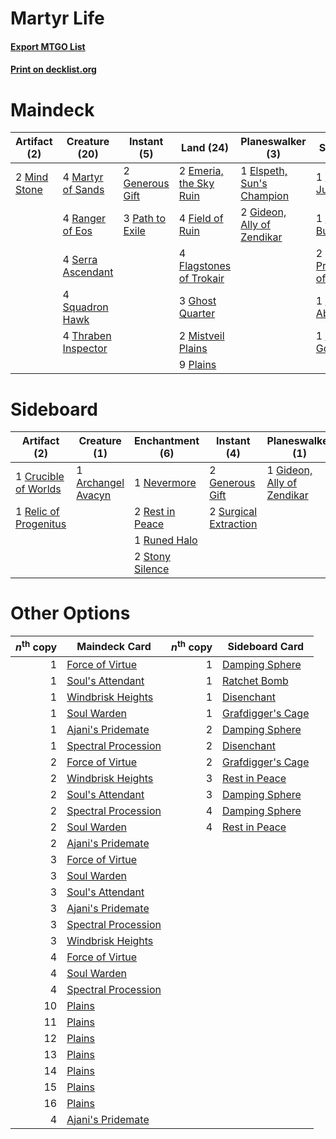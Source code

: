 # Martyr Life

#### [Export MTGO List](../collection/Martyr%20Life/Martyr%20Life.txt)
#### [Print on decklist.org](http://decklist.org/?deckmain=1%09Day%20of%20Judgment%0A1%09Elspeth,%20Sun's%20Champion%0A2%09Emeria,%20the%20Sky%20Ruin%0A4%09Field%20of%20Ruin%0A4%09Flagstones%20of%20Trokair%0A2%09Generous%20Gift%0A3%09Ghost%20Quarter%0A2%09Gideon,%20Ally%20of%20Zendikar%0A1%09Hallowed%20Burial%0A4%09Martyr%20of%20Sands%0A2%09Mind%20Stone%0A2%09Mistveil%20Plains%0A3%09Path%20to%20Exile%0A9%09Plains%0A2%09Proclamation%20of%20Rebirth%0A4%09Ranger%20of%20Eos%0A4%09Serra%20Ascendant%0A4%09Squadron%20Hawk%0A4%09Thraben%20Inspector%0A1%09Winds%20of%20Abandon%0A1%09Wrath%20of%20God&deckside=1%09Archangel%20Avacyn%0A1%09Crucible%20of%20Worlds%0A1%09Day%20of%20Judgment%0A2%09Generous%20Gift%0A1%09Gideon,%20Ally%20of%20Zendikar%0A1%09Nevermore%0A1%09Relic%20of%20Progenitus%0A2%09Rest%20in%20Peace%0A1%09Runed%20Halo%0A2%09Stony%20Silence%0A2%09Surgical%20Extraction)
# Maindeck

|                                     Artifact (2)                                      |                                        Creature (20)                                         |                                       Instant (5)                                        |                                            Land (24)                                             |                                          Planeswalker (3)                                           |                                            Sorcery (6)                                             |
|---------------------------------------------------------------------------------------|----------------------------------------------------------------------------------------------|------------------------------------------------------------------------------------------|--------------------------------------------------------------------------------------------------|-----------------------------------------------------------------------------------------------------|----------------------------------------------------------------------------------------------------|
|2 [Mind Stone](http://gatherer.wizards.com/Pages/Card/Details.aspx?multiverseid=135280)|4 [Martyr of Sands](http://gatherer.wizards.com/Pages/Card/Details.aspx?multiverseid=121263)  |2 [Generous Gift](http://gatherer.wizards.com/Pages/Card/Details.aspx?multiverseid=463960)|2 [Emeria, the Sky Ruin](http://gatherer.wizards.com/Pages/Card/Details.aspx?multiverseid=389503) |1 [Elspeth, Sun's Champion](http://gatherer.wizards.com/Pages/Card/Details.aspx?multiverseid=394361) |1 [Day of Judgment](http://gatherer.wizards.com/Pages/Card/Details.aspx?multiverseid=439344)        |
|                                                                                       |4 [Ranger of Eos](http://gatherer.wizards.com/Pages/Card/Details.aspx?multiverseid=174823)    |3 [Path to Exile](http://gatherer.wizards.com/Pages/Card/Details.aspx?multiverseid=220511)|4 [Field of Ruin](http://gatherer.wizards.com/Pages/Card/Details.aspx?multiverseid=435415)        |2 [Gideon, Ally of Zendikar](http://gatherer.wizards.com/Pages/Card/Details.aspx?multiverseid=401897)|1 [Hallowed Burial](http://gatherer.wizards.com/Pages/Card/Details.aspx?multiverseid=416848)        |
|                                                                                       |4 [Serra Ascendant](http://gatherer.wizards.com/Pages/Card/Details.aspx?multiverseid=438597)  |                                                                                          |4 [Flagstones of Trokair](http://gatherer.wizards.com/Pages/Card/Details.aspx?multiverseid=116733)|                                                                                                     |2 [Proclamation of Rebirth](http://gatherer.wizards.com/Pages/Card/Details.aspx?multiverseid=107341)|
|                                                                                       |4 [Squadron Hawk](http://gatherer.wizards.com/Pages/Card/Details.aspx?multiverseid=442023)    |                                                                                          |3 [Ghost Quarter](http://gatherer.wizards.com/Pages/Card/Details.aspx?multiverseid=389534)        |                                                                                                     |1 [Winds of Abandon](http://gatherer.wizards.com/Pages/Card/Details.aspx?multiverseid=463986)       |
|                                                                                       |4 [Thraben Inspector](http://gatherer.wizards.com/Pages/Card/Details.aspx?multiverseid=409784)|                                                                                          |2 [Mistveil Plains](http://gatherer.wizards.com/Pages/Card/Details.aspx?multiverseid=142014)      |                                                                                                     |1 [Wrath of God](http://gatherer.wizards.com/Pages/Card/Details.aspx?multiverseid=129808)           |
|                                                                                       |                                                                                              |                                                                                          |9 [Plains](http://gatherer.wizards.com/Pages/Card/Details.aspx?multiverseid=439856)               |                                                                                                     |                                                                                                    |


# Sideboard

|                                          Artifact (2)                                          |                                        Creature (1)                                         |                                     Enchantment (6)                                      |                                          Instant (4)                                           |                                          Planeswalker (1)                                           |                                        Sorcery (1)                                         |
|------------------------------------------------------------------------------------------------|---------------------------------------------------------------------------------------------|------------------------------------------------------------------------------------------|------------------------------------------------------------------------------------------------|-----------------------------------------------------------------------------------------------------|--------------------------------------------------------------------------------------------|
|1 [Crucible of Worlds](http://gatherer.wizards.com/Pages/Card/Details.aspx?multiverseid=129480) |1 [Archangel Avacyn](http://gatherer.wizards.com/Pages/Card/Details.aspx?multiverseid=409741)|1 [Nevermore](http://gatherer.wizards.com/Pages/Card/Details.aspx?multiverseid=226878)    |2 [Generous Gift](http://gatherer.wizards.com/Pages/Card/Details.aspx?multiverseid=463960)      |1 [Gideon, Ally of Zendikar](http://gatherer.wizards.com/Pages/Card/Details.aspx?multiverseid=401897)|1 [Day of Judgment](http://gatherer.wizards.com/Pages/Card/Details.aspx?multiverseid=439344)|
|1 [Relic of Progenitus](http://gatherer.wizards.com/Pages/Card/Details.aspx?multiverseid=174824)|                                                                                             |2 [Rest in Peace](http://gatherer.wizards.com/Pages/Card/Details.aspx?multiverseid=442021)|2 [Surgical Extraction](http://gatherer.wizards.com/Pages/Card/Details.aspx?multiverseid=397706)|                                                                                                     |                                                                                            |
|                                                                                                |                                                                                             |1 [Runed Halo](http://gatherer.wizards.com/Pages/Card/Details.aspx?multiverseid=154005)   |                                                                                                |                                                                                                     |                                                                                            |
|                                                                                                |                                                                                             |2 [Stony Silence](http://gatherer.wizards.com/Pages/Card/Details.aspx?multiverseid=247425)|                                                                                                |                                                                                                     |                                                                                            |


# Other Options

|*n*<sup>th</sup> copy|                                        Maindeck Card                                         |*n*<sup>th</sup> copy|                                       Sideboard Card                                       |
|--------------------:|----------------------------------------------------------------------------------------------|--------------------:|--------------------------------------------------------------------------------------------|
|                    1|[Force of Virtue](http://gatherer.wizards.com/Pages/Card/Details.aspx?multiverseid=463959)    |                    1|[Damping Sphere](http://gatherer.wizards.com/Pages/Card/Details.aspx?multiverseid=443101)   |
|                    1|[Soul's Attendant](http://gatherer.wizards.com/Pages/Card/Details.aspx?multiverseid=193499)   |                    1|[Ratchet Bomb](http://gatherer.wizards.com/Pages/Card/Details.aspx?multiverseid=370623)     |
|                    1|[Windbrisk Heights](http://gatherer.wizards.com/Pages/Card/Details.aspx?multiverseid=420953)  |                    1|[Disenchant](http://gatherer.wizards.com/Pages/Card/Details.aspx?multiverseid=847)          |
|                    1|[Soul Warden](http://gatherer.wizards.com/Pages/Card/Details.aspx?multiverseid=129740)        |                    1|[Grafdigger's Cage](http://gatherer.wizards.com/Pages/Card/Details.aspx?multiverseid=278452)|
|                    1|[Ajani's Pridemate](http://gatherer.wizards.com/Pages/Card/Details.aspx?multiverseid=376241)  |                    2|[Damping Sphere](http://gatherer.wizards.com/Pages/Card/Details.aspx?multiverseid=443101)   |
|                    1|[Spectral Procession](http://gatherer.wizards.com/Pages/Card/Details.aspx?multiverseid=389685)|                    2|[Disenchant](http://gatherer.wizards.com/Pages/Card/Details.aspx?multiverseid=847)          |
|                    2|[Force of Virtue](http://gatherer.wizards.com/Pages/Card/Details.aspx?multiverseid=463959)    |                    2|[Grafdigger's Cage](http://gatherer.wizards.com/Pages/Card/Details.aspx?multiverseid=278452)|
|                    2|[Windbrisk Heights](http://gatherer.wizards.com/Pages/Card/Details.aspx?multiverseid=420953)  |                    3|[Rest in Peace](http://gatherer.wizards.com/Pages/Card/Details.aspx?multiverseid=442021)    |
|                    2|[Soul's Attendant](http://gatherer.wizards.com/Pages/Card/Details.aspx?multiverseid=193499)   |                    3|[Damping Sphere](http://gatherer.wizards.com/Pages/Card/Details.aspx?multiverseid=443101)   |
|                    2|[Spectral Procession](http://gatherer.wizards.com/Pages/Card/Details.aspx?multiverseid=389685)|                    4|[Damping Sphere](http://gatherer.wizards.com/Pages/Card/Details.aspx?multiverseid=443101)   |
|                    2|[Soul Warden](http://gatherer.wizards.com/Pages/Card/Details.aspx?multiverseid=129740)        |                    4|[Rest in Peace](http://gatherer.wizards.com/Pages/Card/Details.aspx?multiverseid=442021)    |
|                    2|[Ajani's Pridemate](http://gatherer.wizards.com/Pages/Card/Details.aspx?multiverseid=376241)  |                     |                                                                                            |
|                    3|[Force of Virtue](http://gatherer.wizards.com/Pages/Card/Details.aspx?multiverseid=463959)    |                     |                                                                                            |
|                    3|[Soul Warden](http://gatherer.wizards.com/Pages/Card/Details.aspx?multiverseid=129740)        |                     |                                                                                            |
|                    3|[Soul's Attendant](http://gatherer.wizards.com/Pages/Card/Details.aspx?multiverseid=193499)   |                     |                                                                                            |
|                    3|[Ajani's Pridemate](http://gatherer.wizards.com/Pages/Card/Details.aspx?multiverseid=376241)  |                     |                                                                                            |
|                    3|[Spectral Procession](http://gatherer.wizards.com/Pages/Card/Details.aspx?multiverseid=389685)|                     |                                                                                            |
|                    3|[Windbrisk Heights](http://gatherer.wizards.com/Pages/Card/Details.aspx?multiverseid=420953)  |                     |                                                                                            |
|                    4|[Force of Virtue](http://gatherer.wizards.com/Pages/Card/Details.aspx?multiverseid=463959)    |                     |                                                                                            |
|                    4|[Soul Warden](http://gatherer.wizards.com/Pages/Card/Details.aspx?multiverseid=129740)        |                     |                                                                                            |
|                    4|[Spectral Procession](http://gatherer.wizards.com/Pages/Card/Details.aspx?multiverseid=389685)|                     |                                                                                            |
|                   10|[Plains](http://gatherer.wizards.com/Pages/Card/Details.aspx?multiverseid=439856)             |                     |                                                                                            |
|                   11|[Plains](http://gatherer.wizards.com/Pages/Card/Details.aspx?multiverseid=439856)             |                     |                                                                                            |
|                   12|[Plains](http://gatherer.wizards.com/Pages/Card/Details.aspx?multiverseid=439856)             |                     |                                                                                            |
|                   13|[Plains](http://gatherer.wizards.com/Pages/Card/Details.aspx?multiverseid=439856)             |                     |                                                                                            |
|                   14|[Plains](http://gatherer.wizards.com/Pages/Card/Details.aspx?multiverseid=439856)             |                     |                                                                                            |
|                   15|[Plains](http://gatherer.wizards.com/Pages/Card/Details.aspx?multiverseid=439856)             |                     |                                                                                            |
|                   16|[Plains](http://gatherer.wizards.com/Pages/Card/Details.aspx?multiverseid=439856)             |                     |                                                                                            |
|                    4|[Ajani's Pridemate](http://gatherer.wizards.com/Pages/Card/Details.aspx?multiverseid=376241)  |                     |                                                                                            |

